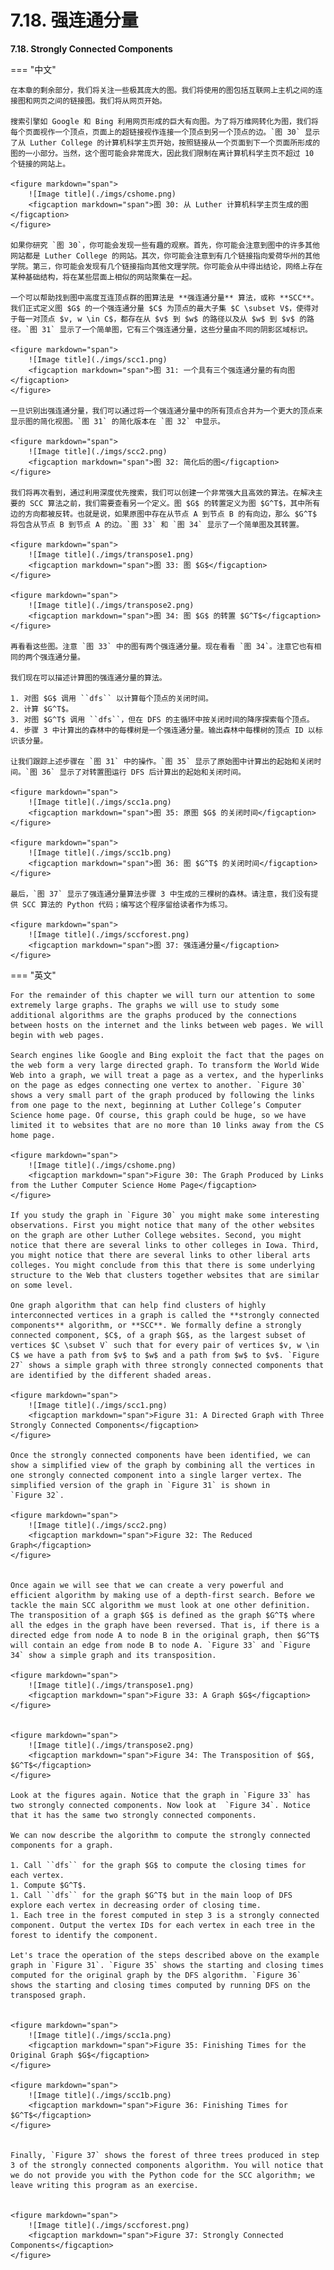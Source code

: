 # 7.18. 强连通分量

**7.18. Strongly Connected Components**

=== "中文"

    在本章的剩余部分，我们将关注一些极其庞大的图。我们将使用的图包括互联网上主机之间的连接图和网页之间的链接图。我们将从网页开始。
    
    搜索引擎如 Google 和 Bing 利用网页形成的巨大有向图。为了将万维网转化为图，我们将每个页面视作一个顶点，页面上的超链接视作连接一个顶点到另一个顶点的边。`图 30` 显示了从 Luther College 的计算机科学主页开始，按照链接从一个页面到下一个页面所形成的图的一小部分。当然，这个图可能会非常庞大，因此我们限制在离计算机科学主页不超过 10 个链接的网站上。
    
    <figure markdown="span">
        ![Image title](./imgs/cshome.png)
        <figcaption markdown="span">图 30: 从 Luther 计算机科学主页生成的图</figcaption>
    </figure>
    
    如果你研究 `图 30`，你可能会发现一些有趣的观察。首先，你可能会注意到图中的许多其他网站都是 Luther College 的网站。其次，你可能会注意到有几个链接指向爱荷华州的其他学院。第三，你可能会发现有几个链接指向其他文理学院。你可能会从中得出结论，网络上存在某种基础结构，将在某些层面上相似的网站聚集在一起。
    
    一个可以帮助找到图中高度互连顶点群的图算法是 **强连通分量** 算法，或称 **SCC**。我们正式定义图 $G$ 的一个强连通分量 $C$ 为顶点的最大子集 $C \subset V$，使得对于每一对顶点 $v, w \in C$，都存在从 $v$ 到 $w$ 的路径以及从 $w$ 到 $v$ 的路径。`图 31` 显示了一个简单图，它有三个强连通分量，这些分量由不同的阴影区域标识。
    
    <figure markdown="span">
        ![Image title](./imgs/scc1.png)
        <figcaption markdown="span">图 31: 一个具有三个强连通分量的有向图</figcaption>
    </figure>
    
    一旦识别出强连通分量，我们可以通过将一个强连通分量中的所有顶点合并为一个更大的顶点来显示图的简化视图。`图 31` 的简化版本在 `图 32` 中显示。
    
    <figure markdown="span">
        ![Image title](./imgs/scc2.png)
        <figcaption markdown="span">图 32: 简化后的图</figcaption>
    </figure>
    
    我们将再次看到，通过利用深度优先搜索，我们可以创建一个非常强大且高效的算法。在解决主要的 SCC 算法之前，我们需要查看另一个定义。图 $G$ 的转置定义为图 $G^T$，其中所有边的方向都被反转。也就是说，如果原图中存在从节点 A 到节点 B 的有向边，那么 $G^T$ 将包含从节点 B 到节点 A 的边。`图 33` 和 `图 34` 显示了一个简单图及其转置。
    
    <figure markdown="span">
        ![Image title](./imgs/transpose1.png)
        <figcaption markdown="span">图 33: 图 $G$</figcaption>
    </figure>
        
    <figure markdown="span">
        ![Image title](./imgs/transpose2.png)
        <figcaption markdown="span">图 34: 图 $G$ 的转置 $G^T$</figcaption>
    </figure>
    
    再看看这些图。注意 `图 33` 中的图有两个强连通分量。现在看看 `图 34`。注意它也有相同的两个强连通分量。
    
    我们现在可以描述计算图的强连通分量的算法。
    
    1. 对图 $G$ 调用 ``dfs`` 以计算每个顶点的关闭时间。
    2. 计算 $G^T$。
    3. 对图 $G^T$ 调用 ``dfs``，但在 DFS 的主循环中按关闭时间的降序探索每个顶点。
    4. 步骤 3 中计算出的森林中的每棵树是一个强连通分量。输出森林中每棵树的顶点 ID 以标识该分量。
    
    让我们跟踪上述步骤在 `图 31` 中的操作。`图 35` 显示了原始图中计算出的起始和关闭时间。`图 36` 显示了对转置图运行 DFS 后计算出的起始和关闭时间。
    
    <figure markdown="span">
        ![Image title](./imgs/scc1a.png)
        <figcaption markdown="span">图 35: 原图 $G$ 的关闭时间</figcaption>
    </figure>
    
    <figure markdown="span">
        ![Image title](./imgs/scc1b.png)
        <figcaption markdown="span">图 36: 图 $G^T$ 的关闭时间</figcaption>
    </figure>
    
    最后，`图 37` 显示了强连通分量算法步骤 3 中生成的三棵树的森林。请注意，我们没有提供 SCC 算法的 Python 代码；编写这个程序留给读者作为练习。
    
    <figure markdown="span">
        ![Image title](./imgs/sccforest.png)
        <figcaption markdown="span">图 37: 强连通分量</figcaption>
    </figure>

=== "英文"


    For the remainder of this chapter we will turn our attention to some extremely large graphs. The graphs we will use to study some additional algorithms are the graphs produced by the connections between hosts on the internet and the links between web pages. We will begin with web pages.
    
    Search engines like Google and Bing exploit the fact that the pages on the web form a very large directed graph. To transform the World Wide Web into a graph, we will treat a page as a vertex, and the hyperlinks on the page as edges connecting one vertex to another. `Figure 30` shows a very small part of the graph produced by following the links from one page to the next, beginning at Luther College’s Computer Science home page. Of course, this graph could be huge, so we have limited it to websites that are no more than 10 links away from the CS home page.
    
    <figure markdown="span">
        ![Image title](./imgs/cshome.png)
        <figcaption markdown="span">Figure 30: The Graph Produced by Links from the Luther Computer Science Home Page</figcaption>
    </figure>
    
    If you study the graph in `Figure 30` you might make some interesting observations. First you might notice that many of the other websites on the graph are other Luther College websites. Second, you might notice that there are several links to other colleges in Iowa. Third, you might notice that there are several links to other liberal arts colleges. You might conclude from this that there is some underlying structure to the Web that clusters together websites that are similar on some level.
    
    One graph algorithm that can help find clusters of highly interconnected vertices in a graph is called the **strongly connected components** algorithm, or **SCC**. We formally define a strongly connected component, $C$, of a graph $G$, as the largest subset of vertices $C \subset V` such that for every pair of vertices $v, w \in C$ we have a path from $v$ to $w$ and a path from $w$ to $v$. `Figure 27` shows a simple graph with three strongly connected components that are identified by the different shaded areas.
    
    <figure markdown="span">
        ![Image title](./imgs/scc1.png)
        <figcaption markdown="span">Figure 31: A Directed Graph with Three Strongly Connected Components</figcaption>
    </figure>
    
    Once the strongly connected components have been identified, we can show a simplified view of the graph by combining all the vertices in one strongly connected component into a single larger vertex. The simplified version of the graph in `Figure 31` is shown in `Figure 32`.
    
    <figure markdown="span">
        ![Image title](./imgs/scc2.png)
        <figcaption markdown="span">Figure 32: The Reduced Graph</figcaption>
    </figure>
    
    
    Once again we will see that we can create a very powerful and efficient algorithm by making use of a depth-first search. Before we tackle the main SCC algorithm we must look at one other definition. The transposition of a graph $G$ is defined as the graph $G^T$ where all the edges in the graph have been reversed. That is, if there is a directed edge from node A to node B in the original graph, then $G^T$ will contain an edge from node B to node A. `Figure 33` and `Figure 34` show a simple graph and its transposition.
    
    <figure markdown="span">
        ![Image title](./imgs/transpose1.png)
        <figcaption markdown="span">Figure 33: A Graph $G$</figcaption>
    </figure>
       
    
    <figure markdown="span">
        ![Image title](./imgs/transpose2.png)
        <figcaption markdown="span">Figure 34: The Transposition of $G$, $G^T$</figcaption>
    </figure>
    
    Look at the figures again. Notice that the graph in `Figure 33` has two strongly connected components. Now look at  `Figure 34`. Notice that it has the same two strongly connected components.
    
    We can now describe the algorithm to compute the strongly connected components for a graph.
    
    1. Call ``dfs`` for the graph $G$ to compute the closing times for each vertex.
    1. Compute $G^T$.
    1. Call ``dfs`` for the graph $G^T$ but in the main loop of DFS explore each vertex in decreasing order of closing time.
    1. Each tree in the forest computed in step 3 is a strongly connected component. Output the vertex IDs for each vertex in each tree in the forest to identify the component.
    
    Let's trace the operation of the steps described above on the example graph in `Figure 31`. `Figure 35` shows the starting and closing times computed for the original graph by the DFS algorithm. `Figure 36` shows the starting and closing times computed by running DFS on the transposed graph.
    
    
    <figure markdown="span">
        ![Image title](./imgs/scc1a.png)
        <figcaption markdown="span">Figure 35: Finishing Times for the Original Graph $G$</figcaption>
    </figure>
    
    <figure markdown="span">
        ![Image title](./imgs/scc1b.png)
        <figcaption markdown="span">Figure 36: Finishing Times for $G^T$</figcaption>
    </figure>
    
    
    Finally, `Figure 37` shows the forest of three trees produced in step 3 of the strongly connected components algorithm. You will notice that we do not provide you with the Python code for the SCC algorithm; we leave writing this program as an exercise.
    
    
    <figure markdown="span">
        ![Image title](./imgs/sccforest.png)
        <figcaption markdown="span">Figure 37: Strongly Connected Components</figcaption>
    </figure>